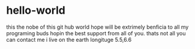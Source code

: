 # hello-world
this the nobe of this git hub world
hope will be extrimely benficia to all my programing buds
hopin the best support from all of you.
thats not all you can contact me i live on the earth
longituge 5.5,6.6
